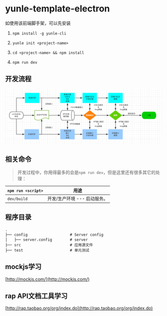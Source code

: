 # yunle-template-electron

如使用该前端脚手架，可以先安装

1. `npm install -g yunle-cli`

2. `yunle init <project-name>`

3. `cd <project-name> && npm install`

4. `npm run dev`

## 开发流程

![开发流程图](docs/images/images.png)

## 相关命令

> 开发过程中，你用得最多的会是`npm run dev`，但是这里还有很多其它的处理：


|`npm run <script>`|用途|
|------------------|-----------|
|`dev/build`|开发/生产环境 --- 启动服务。|

## 程序目录

```
.
├── config                   # Server config
│   ├── server.config        # server
├── src                      # 应用源文件
├── test                     # 单元测试
```

## mockjs学习

[http://mockjs.com/](http://mockjs.com/)

## rap API文档工具学习

[http://rap.taobao.org/org/index.do](http://rap.taobao.org/org/index.do)
